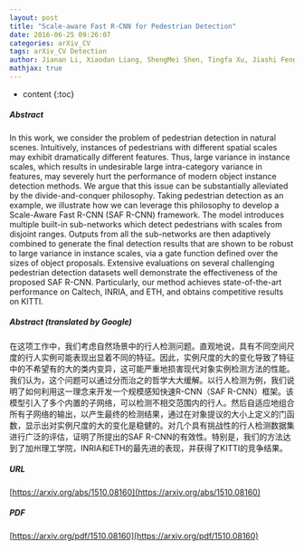 ```yaml
---
layout: post
title: "Scale-aware Fast R-CNN for Pedestrian Detection"
date: 2016-06-25 09:26:07
categories: arXiv_CV
tags: arXiv_CV Detection
author: Jianan Li, Xiaodan Liang, ShengMei Shen, Tingfa Xu, Jiashi Feng, Shuicheng Yan
mathjax: true
---
```


* content
{:toc}

##### Abstract
In this work, we consider the problem of pedestrian detection in natural scenes. Intuitively, instances of pedestrians with different spatial scales may exhibit dramatically different features. Thus, large variance in instance scales, which results in undesirable large intra-category variance in features, may severely hurt the performance of modern object instance detection methods. We argue that this issue can be substantially alleviated by the divide-and-conquer philosophy. Taking pedestrian detection as an example, we illustrate how we can leverage this philosophy to develop a Scale-Aware Fast R-CNN (SAF R-CNN) framework. The model introduces multiple built-in sub-networks which detect pedestrians with scales from disjoint ranges. Outputs from all the sub-networks are then adaptively combined to generate the final detection results that are shown to be robust to large variance in instance scales, via a gate function defined over the sizes of object proposals. Extensive evaluations on several challenging pedestrian detection datasets well demonstrate the effectiveness of the proposed SAF R-CNN. Particularly, our method achieves state-of-the-art performance on Caltech, INRIA, and ETH, and obtains competitive results on KITTI.

##### Abstract (translated by Google)
在这项工作中，我们考虑自然场景中的行人检测问题。直观地说，具有不同空间尺度的行人实例可能表现出显着不同的特征。因此，实例尺度的大的变化导致了特征中的不希望有的大的类内变异，这可能严重地损害现代对象实例检测方法的性能。我们认为，这个问题可以通过分而治之的哲学大大缓解。以行人检测为例，我们说明了如何利用这一理念来开发一个规模感知快速R-CNN（SAF R-CNN）框架。该模型引入了多个内置的子网络，可以检测不相交范围内的行人。然后自适应地组合所有子网络的输出，以产生最终的检测结果，通过在对象提议的大小上定义的门函数，显示出对实例尺度的大的变化是稳健的。对几个具有挑战性的行人检测数据集进行广泛的评估，证明了所提出的SAF R-CNN的有效性。特别是，我们的方法达到了加州理工学院，INRIA和ETH的最先进的表现，并获得了KITTI的竞争结果。

##### URL
[https://arxiv.org/abs/1510.08160](https://arxiv.org/abs/1510.08160)

##### PDF
[https://arxiv.org/pdf/1510.08160](https://arxiv.org/pdf/1510.08160)

